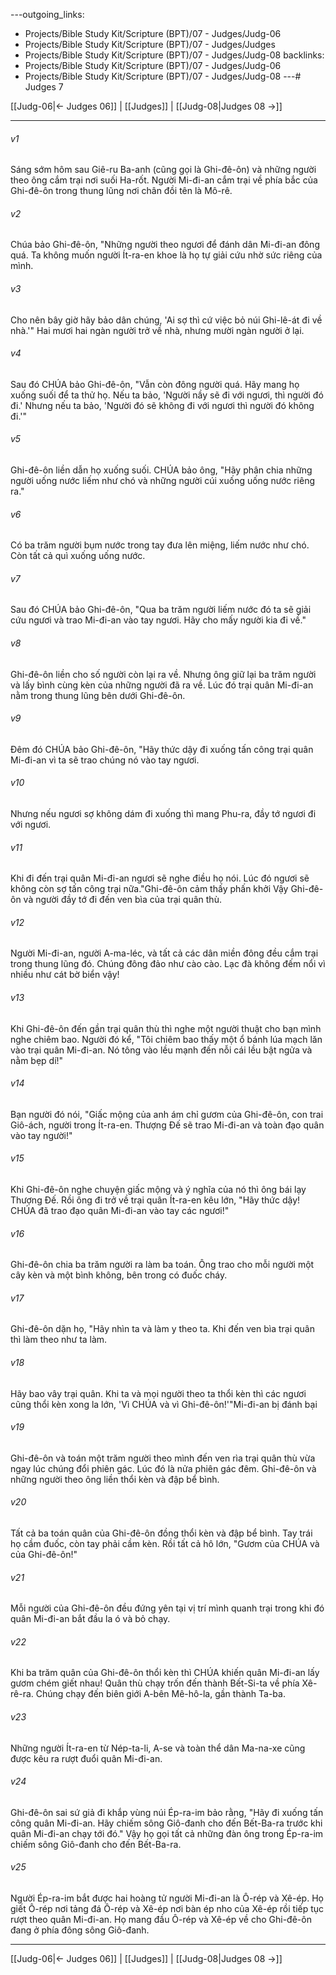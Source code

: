 ---outgoing_links:
  - Projects/Bible Study Kit/Scripture (BPT)/07 - Judges/Judg-06
  - Projects/Bible Study Kit/Scripture (BPT)/07 - Judges/Judges
  - Projects/Bible Study Kit/Scripture (BPT)/07 - Judges/Judg-08
backlinks:
  - Projects/Bible Study Kit/Scripture (BPT)/07 - Judges/Judg-06
  - Projects/Bible Study Kit/Scripture (BPT)/07 - Judges/Judg-08
---# Judges 7

[[Judg-06|← Judges 06]] | [[Judges]] | [[Judg-08|Judges 08 →]]
***



###### v1 
Sáng sớm hôm sau Giê-ru Ba-anh (cũng gọi là Ghi-đê-ôn) và những người theo ông cắm trại nơi suối Ha-rốt. Người Mi-đi-an cắm trại về phía bắc của Ghi-đê-ôn trong thung lũng nơi chân đồi tên là Mô-rê. 

###### v2 
Chúa bảo Ghi-đê-ôn, "Những người theo ngươi để đánh dân Mi-đi-an đông quá. Ta không muốn người Ít-ra-en khoe là họ tự giải cứu nhờ sức riêng của mình. 

###### v3 
Cho nên bây giờ hãy bảo dân chúng, 'Ai sợ thì cứ việc bỏ núi Ghi-lê-át đi về nhà.'" Hai mươi hai ngàn người trở về nhà, nhưng mười ngàn người ở lại. 

###### v4 
Sau đó CHÚA bảo Ghi-đê-ôn, "Vẫn còn đông người quá. Hãy mang họ xuống suối để ta thử họ. Nếu ta bảo, 'Người nầy sẽ đi với ngươi, thì người đó đi.' Nhưng nếu ta bảo, 'Người đó sẽ không đi với ngươi thì người đó không đi.'" 

###### v5 
Ghi-đê-ôn liền dẫn họ xuống suối. CHÚA bảo ông, "Hãy phân chia những người uống nước liếm như chó và những người cúi xuống uống nước riêng ra." 

###### v6 
Có ba trăm người bụm nước trong tay đưa lên miệng, liếm nước như chó. Còn tất cả quì xuống uống nước. 

###### v7 
Sau đó CHÚA bảo Ghi-đê-ôn, "Qua ba trăm người liếm nước đó ta sẽ giải cứu ngươi và trao Mi-đi-an vào tay ngươi. Hãy cho mấy người kia đi về." 

###### v8 
Ghi-đê-ôn liền cho số người còn lại ra về. Nhưng ông giữ lại ba trăm người và lấy bình cùng kèn của những người đã ra về. Lúc đó trại quân Mi-đi-an nằm trong thung lũng bên dưới Ghi-đê-ôn. 

###### v9 
Đêm đó CHÚA bảo Ghi-đê-ôn, "Hãy thức dậy đi xuống tấn công trại quân Mi-đi-an vì ta sẽ trao chúng nó vào tay ngươi. 

###### v10 
Nhưng nếu ngươi sợ không dám đi xuống thì mang Phu-ra, đầy tớ ngươi đi với ngươi. 

###### v11 
Khi đi đến trại quân Mi-đi-an ngươi sẽ nghe điều họ nói. Lúc đó ngươi sẽ không còn sợ tấn công trại nữa."Ghi-đê-ôn cảm thấy phấn khởi Vậy Ghi-đê-ôn và người đầy tớ đi đến ven bìa của trại quân thù. 

###### v12 
Người Mi-đi-an, người A-ma-léc, và tất cả các dân miền đông đều cắm trại trong thung lũng đó. Chúng đông đảo như cào cào. Lạc đà không đếm nổi vì nhiều như cát bờ biển vậy! 

###### v13 
Khi Ghi-đê-ôn đến gần trại quân thù thì nghe một người thuật cho bạn mình nghe chiêm bao. Người đó kể, "Tôi chiêm bao thấy một ổ bánh lúa mạch lăn vào trại quân Mi-đi-an. Nó tông vào lều mạnh đến nỗi cái lều bật ngửa và nằm bẹp dí!" 

###### v14 
Bạn người đó nói, "Giấc mộng của anh ám chỉ gươm của Ghi-đê-ôn, con trai Giô-ách, người trong Ít-ra-en. Thượng Đế sẽ trao Mi-đi-an và toàn đạo quân vào tay người!" 

###### v15 
Khi Ghi-đê-ôn nghe chuyện giấc mộng và ý nghĩa của nó thì ông bái lạy Thượng Đế. Rồi ông đi trở về trại quân Ít-ra-en kêu lớn, "Hãy thức dậy! CHÚA đã trao đạo quân Mi-đi-an vào tay các ngươi!" 

###### v16 
Ghi-đê-ôn chia ba trăm người ra làm ba toán. Ông trao cho mỗi người một cây kèn và một bình không, bên trong có đuốc cháy. 

###### v17 
Ghi-đê-ôn dặn họ, "Hãy nhìn ta và làm y theo ta. Khi đến ven bìa trại quân thì làm theo như ta làm. 

###### v18 
Hãy bao vây trại quân. Khi ta và mọi người theo ta thổi kèn thì các ngươi cũng thổi kèn xong la lớn, 'Vì CHÚA và vì Ghi-đê-ôn!'"Mi-đi-an bị đánh bại 

###### v19 
Ghi-đê-ôn và toán một trăm người theo mình đến ven rìa trại quân thù vừa ngay lúc chúng đổi phiên gác. Lúc đó là nửa phiên gác đêm. Ghi-đê-ôn và những người theo ông liền thổi kèn và đập bể bình. 

###### v20 
Tất cả ba toán quân của Ghi-đê-ôn đồng thổi kèn và đập bể bình. Tay trái họ cầm đuốc, còn tay phải cầm kèn. Rồi tất cả hô lớn, "Gươm của CHÚA và của Ghi-đê-ôn!" 

###### v21 
Mỗi người của Ghi-đê-ôn đều đứng yên tại vị trí mình quanh trại trong khi đó quân Mi-đi-an bắt đầu la ó và bỏ chạy. 

###### v22 
Khi ba trăm quân của Ghi-đê-ôn thổi kèn thì CHÚA khiến quân Mi-đi-an lấy gươm chém giết nhau! Quân thù chạy trốn đến thành Bết-Si-ta về phía Xê-rê-ra. Chúng chạy đến biên giới A-bên Mê-hô-la, gần thành Ta-ba. 

###### v23 
Những người Ít-ra-en từ Nép-ta-li, A-se và toàn thể dân Ma-na-xe cũng được kêu ra rượt đuổi quân Mi-đi-an. 

###### v24 
Ghi-đê-ôn sai sứ giả đi khắp vùng núi Ép-ra-im bảo rằng, "Hãy đi xuống tấn công quân Mi-đi-an. Hãy chiếm sông Giô-đanh cho đến Bết-Ba-ra trước khi quân Mi-đi-an chạy tới đó." Vậy họ gọi tất cả những đàn ông trong Ép-ra-im chiếm sông Giô-đanh cho đến Bết-Ba-ra. 

###### v25 
Người Ép-ra-im bắt được hai hoàng tử người Mi-đi-an là Ô-rép và Xê-ép. Họ giết Ô-rép nơi tảng đá Ô-rép và Xê-ép nơi bàn ép nho của Xê-ép rồi tiếp tục rượt theo quân Mi-đi-an. Họ mang đầu Ô-rép và Xê-ép về cho Ghi-đê-ôn đang ở phía đông sông Giô-đanh.

***
[[Judg-06|← Judges 06]] | [[Judges]] | [[Judg-08|Judges 08 →]]

